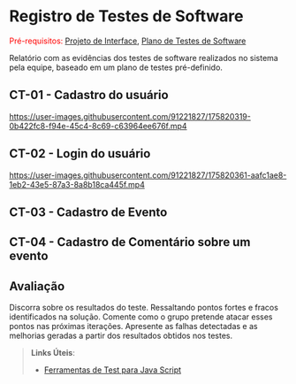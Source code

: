 # Registro de Testes de Software

<span style="color:red">Pré-requisitos: <a href="3-Projeto de Interface.md"> Projeto de Interface</a></span>, <a href="8-Plano de Testes de Software.md"> Plano de Testes de Software</a>

Relatório com as evidências dos testes de software realizados no sistema pela equipe, baseado em um plano de testes pré-definido.

## CT-01 - Cadastro do usuário

https://user-images.githubusercontent.com/91221827/175820319-0b422fc8-f94e-45c4-8c69-c63964ee676f.mp4

## CT-02 - Login do usuário

https://user-images.githubusercontent.com/91221827/175820361-aafc1ae8-1eb2-43e5-87a3-8a8b18ca445f.mp4

## CT-03 - Cadastro de Evento



## CT-04 - Cadastro de Comentário sobre um evento

## Avaliação

Discorra sobre os resultados do teste. Ressaltando pontos fortes e fracos identificados na solução. Comente como o grupo pretende atacar esses pontos nas próximas iterações. Apresente as falhas detectadas e as melhorias geradas a partir dos resultados obtidos nos testes.

> **Links Úteis**:
> - [Ferramentas de Test para Java Script](https://geekflare.com/javascript-unit-testing/)
